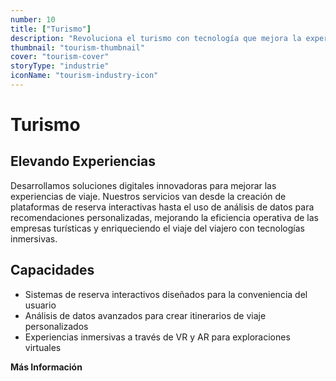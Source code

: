 ```yaml
---
number: 10
title: ["Turismo"]
description: "Revoluciona el turismo con tecnología que mejora la experiencia del cliente, agiliza los procesos de reserva y mejora la gestión de destinos."
thumbnail: "tourism-thumbnail"
cover: "tourism-cover"
storyType: "industrie"
iconName: "tourism-industry-icon"
---
```


# Turismo

## Elevando Experiencias

Desarrollamos soluciones digitales innovadoras para mejorar las experiencias de viaje. Nuestros servicios van desde la creación de plataformas de reserva interactivas hasta el uso de análisis de datos para recomendaciones personalizadas, mejorando la eficiencia operativa de las empresas turísticas y enriqueciendo el viaje del viajero con tecnologías inmersivas.

## Capacidades

* Sistemas de reserva interactivos diseñados para la conveniencia del usuario
* Análisis de datos avanzados para crear itinerarios de viaje personalizados
* Experiencias inmersivas a través de VR y AR para exploraciones virtuales

**Más Información**